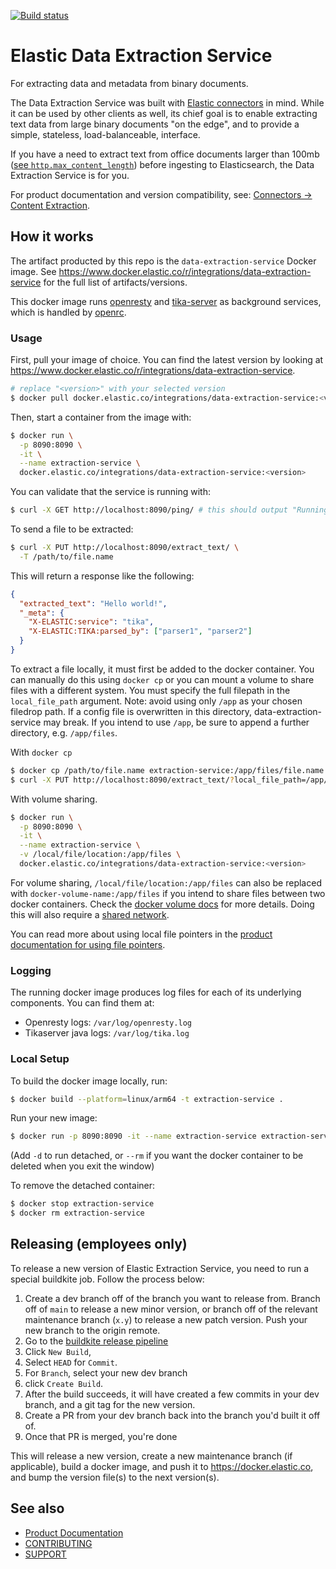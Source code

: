 [![Build status](https://badge.buildkite.com/530780aa3d763ae5f47e75d21d1dfecd240af640b24fc61455.svg)](https://buildkite.com/elastic/data-extraction-service)
# Elastic Data Extraction Service

For extracting data and metadata from binary documents.

The Data Extraction Service was built with [Elastic connectors](https://github.com/elastic/connectors) in mind.
While it can be used by other clients as well, its chief goal is to enable extracting text data from large binary documents "on the edge",
and to provide a simple, stateless, load-balanceable, interface.

If you have a need to extract text from office documents larger than 100mb ([see `http.max_content_length`](https://www.elastic.co/guide/en/elasticsearch/reference/current/modules-network.html#http-settings)) 
before ingesting to Elasticsearch, the Data Extraction Service is for you.

For product documentation and version compatibility, see: [Connectors -> Content Extraction](https://www.elastic.co/guide/en/enterprise-search/current/connectors-content-extraction.html#connectors-content-extraction-local).

## How it works

The artifact producted by this repo is the `data-extraction-service` Docker image.
See https://www.docker.elastic.co/r/integrations/data-extraction-service for the full list of artifacts/versions.

This docker image runs [openresty](https://openresty.org/en/getting-started.html) and [tika-server](https://cwiki.apache.org/confluence/display/TIKA/TikaServer) as background services, which is handled by [openrc](https://wiki.gentoo.org/wiki/OpenRC).


### Usage

First, pull your image of choice.
You can find the latest version by looking at https://www.docker.elastic.co/r/integrations/data-extraction-service.

```sh
# replace "<version>" with your selected version
$ docker pull docker.elastic.co/integrations/data-extraction-service:<version>
```

Then, start a container from the image with:
```sh
$ docker run \
  -p 8090:8090 \
  -it \
  --name extraction-service \
  docker.elastic.co/integrations/data-extraction-service:<version>
```

You can validate that the service is running with:
```sh
$ curl -X GET http://localhost:8090/ping/ # this should output "Running!"
```

To send a file to be extracted:
```zsh
$ curl -X PUT http://localhost:8090/extract_text/ \
  -T /path/to/file.name
```

This will return a response like the following:
```json
{
  "extracted_text": "Hello world!",
  "_meta": {
    "X-ELASTIC:service": "tika",
    "X-ELASTIC:TIKA:parsed_by": ["parser1", "parser2"]
  }
}
```

To extract a file locally, it must first be added to the docker container.
You can manually do this using `docker cp` or you can mount a volume to share files with a different system.
You must specify the full filepath in the `local_file_path` argument.
Note: avoid using only `/app` as your chosen filedrop path. If a config file is overwritten in this directory, data-extraction-service may break. If you intend to use `/app`, be sure to append a further directory, e.g. `/app/files`.

With `docker cp`
```sh
$ docker cp /path/to/file.name extraction-service:/app/files/file.name
$ curl -X PUT http://localhost:8090/extract_text/?local_file_path=/app/files/file.name | jq
```

With volume sharing.
```sh
$ docker run \
  -p 8090:8090 \
  -it \
  --name extraction-service \
  -v /local/file/location:/app/files \
  docker.elastic.co/integrations/data-extraction-service:<version>
```

For volume sharing, `/local/file/location:/app/files` can also be replaced with `docker-volume-name:/app/files` if you intend to share files between two docker containers. Check the [docker volume docs](https://docs.docker.com/storage/volumes/) for more details.
Doing this will also require a [shared network](https://docs.docker.com/engine/reference/commandline/network_connect/).

You can read more about using local file pointers in the [product documentation for using file pointers](https://www.elastic.co/guide/en/enterprise-search/current/connectors-content-extraction.html#connectors-content-extraction-data-extraction-service-file-pointers).

### Logging

The running docker image produces log files for each of its underlying components.
You can find them at:

- Openresty logs: `/var/log/openresty.log`
- Tikaserver java logs: `/var/log/tika.log`

### Local Setup

To build the docker image locally, run:
```sh
$ docker build --platform=linux/arm64 -t extraction-service .
```

Run your new image:
```sh
$ docker run -p 8090:8090 -it --name extraction-service extraction-service
```
(Add `-d` to run detached, or `--rm` if you want the docker container to be deleted when you exit the window)

To remove the detached container:
```sh
$ docker stop extraction-service
$ docker rm extraction-service
```


## Releasing (employees only)

To release a new version of Elastic Extraction Service, you need to run a special buildkite job. Follow the process below:

1. Create a dev branch off of the branch you want to release from.
  Branch off of `main` to release a new minor version, or branch off of the relevant maintenance branch (`x.y`) to release a new patch version.
  Push your new branch to the origin remote.
2. Go to the [buildkite release pipeline](https://buildkite.com/elastic/data-extraction-service-release)
2. Click `New Build`, 
2. Select `HEAD` for `Commit`. 
3. For `Branch`, select your new dev branch
4. click `Create Build`. 
5. After the build succeeds, it will have created a few commits in your dev branch, and a git tag for the new version.
6. Create a PR from your dev branch back into the branch you'd built it off of.
7. Once that PR is merged, you're done

This will release a new version, create a new maintenance branch (if applicable), build a docker image, and push it to https://docker.elastic.co, and bump the version file(s) to the next version(s).


## See also
- [Product Documentation](https://www.elastic.co/guide/en/enterprise-search/current/connectors-content-extraction.html#connectors-content-extraction-local)
- [CONTRIBUTING](./docs/CONTRIBUTING.md)
- [SUPPORT](./docs/SUPPORT.md)
